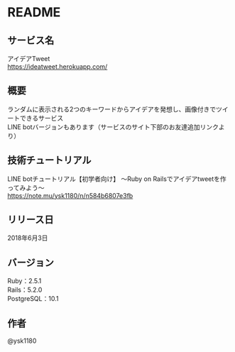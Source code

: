# README

## サービス名
アイデアTweet  
https://ideatweet.herokuapp.com/

## 概要
ランダムに表示される2つのキーワードからアイデアを発想し、画像付きでツイートできるサービス  
LINE botバージョンもあります（サービスのサイト下部のお友達追加リンクより）

## 技術チュートリアル
LINE botチュートリアル【初学者向け】 〜Ruby on Railsでアイデアtweetを作ってみよう〜  
https://note.mu/ysk1180/n/n584b6807e3fb

## リリース日
2018年6月3日

## バージョン
Ruby：2.5.1  
Rails：5.2.0  
PostgreSQL：10.1

## 作者
@ysk1180
